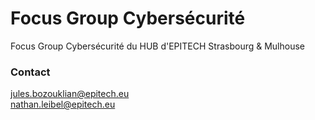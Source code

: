 # Focus Group Cybersécurité

Focus Group Cybersécurité du HUB d'EPITECH Strasbourg & Mulhouse   

### Contact  
jules.bozouklian@epitech.eu  
nathan.leibel@epitech.eu  
